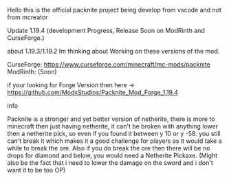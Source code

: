 Hello this is the official packnite project being develop from vscode and not from mcreator

Update 1.19.4 (development Progress, Release Soon on ModRinth and CurseForge.)

about 1.19.3/1.19.2 
Im thinking about Working on these versions of the mod. 

CurseForge: https://www.curseforge.com/minecraft/mc-mods/packnite
ModRinth: (Soon)

if your looking for Forge Version then here -> https://github.com/ModxStudios/Packnite_Mod_Forge_1.19.4

info

Packnite is a stronger and yet better version of netherite, there is more to minecraft then just having netherite, it can't be broken with anything lower then a netherite pick, so even if you found it between y 10 or y -58. you still can't break it which makes it a good challenge for players as it would take a while to break the ore. Also if you do break the ore then there will be no drops for diamond and below, you would need a Netherite Pickaxe. (Might also be the fact that i need to lower the damage on the sword and i don't want it to be too OP)
